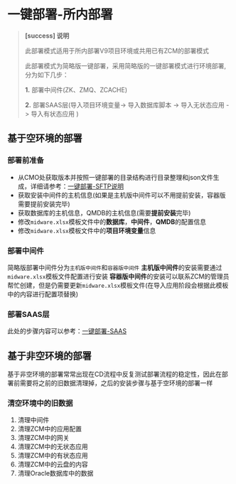 # 一键部署-所内部署

> **\[success\] 说明**
>
> 此部署模式适用于所内部署V9项目环境或共用已有ZCM的部署模式
>
> 此部署模式为简略版一键部署，采用简略版的一键部署模式进行环境部署,分为如下几步：
> 
> **1.** 部署中间件(ZK、ZMQ、ZCACHE)
>
> **2.** 部署SAAS层(导入项目环境变量-> 导入数据库脚本 -> 导入无状态应用 -> 导入有状态应用 )

## 基于空环境的部署
### 部署前准备
* 从CMO处获取版本并按照一键部署的目录结构进行目录整理和json文件生成，详细请参考：[一键部署-SFTP说明](/yi-jian-bu-shu/yi-jian-bu-shu-sftp-server.md)
* 获取安装中间件的主机信息(如果是主机版中间件可以不用提前安装，容器版需要提前安装完毕)
* 获取数据库的主机信息，QMDB的主机信息(需要**提前安装**完毕)
* 修改`midware.xlsx`模板文件中的**数据库**，**中间件**，**QMDB**的配置信息
* 修改`midware.xlsx`模板文件中的**项目环境变量**信息


### 部署中间件
简略版部署中间件分为`主机版中间件`和`容器版中间件`
**主机版中间件**的安装需要通过`midware.xlsx`模板文件配置进行安装
**容器版中间件**的安装可以联系ZCM的管理员帮忙创建，但是仍需要更新`midware.xlsx`模板文件(在导入应用阶段会根据此模板中的内容进行配置项替换)

### 部署SAAS层
此处的步骤内容可以参考：[一键部署-SAAS](/yi-jian-bu-shu/yi-jian-bu-shu-saas.md)

## 基于非空环境的部署
基于非空环境的部署常常出现在CD流程中反复测试部署流程的稳定性，因此在部署前需要将之前的旧数据清理掉，之后的安装步骤与基于空环境的部署一样
### 清空环境中的旧数据
1. 清理中间件
2. 清理ZCM中的应用配置
3. 清理ZCM中的网关
4. 清理ZCM中的无状态应用
5. 清理ZCM中的有状态应用
6. 清理ZCM中的云盘的内容
7. 清理Oracle数据库中的数据




